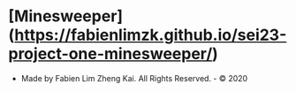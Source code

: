 # [Minesweeper] (https://fabienlimzk.github.io/sei23-project-one-minesweeper/)

- Made by Fabien Lim Zheng Kai. All Rights Reserved. - © 2020